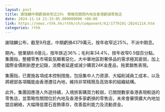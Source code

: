 ```yaml
---
layout: post
title: 謝瑞麟中期虧損收窄近25%　策略性關閉內地及香港虧損零售店
date: 2024-11-14 21:33:05.000000000 +08:00
link: https://news.rthk.hk/rthk/ch/component/k2/1779191-20241114.htm
categories: rthk
---
```


謝瑞麟公布，截至9月底，中期虧損4379萬元，按年收窄近25%。不派中期息。

期內，營業額8.6億元，按年跌近36%；毛利率34.4%，按年收窄0.5個百分點。集團指，整體零售市場氣氛顯著惡化，大中華地區對奢侈品的需求極其疲弱，加上國際金價刷新歷史記錄，消費者延遲或減少購買24K金產品，拖累銷售表現。

集團指，已實施各項成本控制措施，包括集中人力資源、大幅削減員工成本，以及將總部各項職能由香港遷往內地，維持非常精簡及高效率的組織結構。

此外，集團因應港人外遊持續，入境旅客購買力較弱，已關閉數家香港表現較遜的零售店，並策略性關閉位於內地及香港多家虧損的零售店，未來會審慎擴大內地加盟店網絡，大幅降低寶石首飾庫存，改善盈利能力及流動資金。
